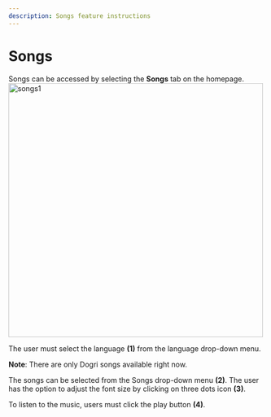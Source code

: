 ```yaml
---
description: Songs feature instructions
---
```


# Songs

Songs can be accessed by selecting the **Songs** tab on the homepage.
<img src="/img/assets/songs1.png"  width="500px" alt="songs1" className="img-border"/>

The user must select the language **(1)** from the language drop-down menu. 

**Note**: There are only Dogri songs available right now. 

The songs can be selected from the Songs drop-down menu **(2)**. The user has the option to adjust the font size by clicking on three dots icon **(3)**. 

To listen to the music, users must click the play button **(4)**.   


